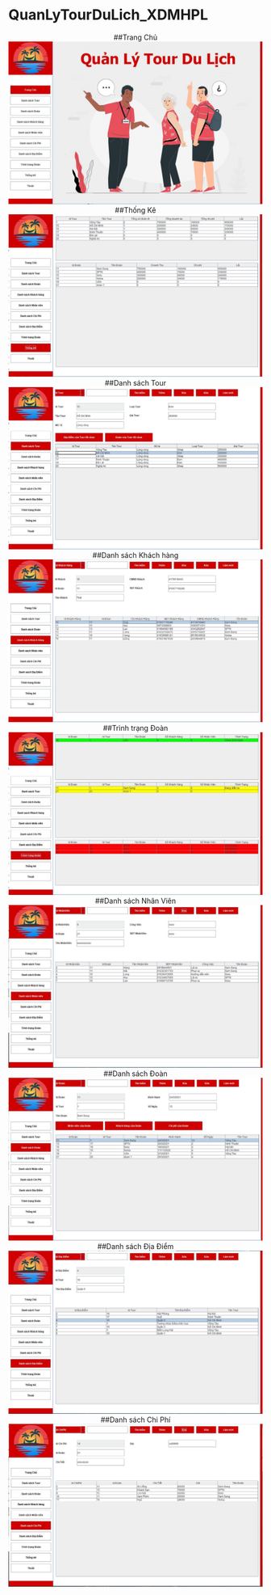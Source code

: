 # QuanLyTourDuLich_XDMHPL
<p align="center">
##Trang Chủ
<img src="https://github.com/thienlong306/QuanLyTourDuLich_XDMHPL/blob/main/Img/i%20(1).jpg"  alt="">
##Thống Kê
<img src="https://github.com/thienlong306/QuanLyTourDuLich_XDMHPL/blob/main/Img/i%20(2).jpg"  alt="">
##Danh sách Tour
<img src="https://github.com/thienlong306/QuanLyTourDuLich_XDMHPL/blob/main/Img/i%20(3).jpg"  alt="">
##Danh sách Khách hàng
<img src="https://github.com/thienlong306/QuanLyTourDuLich_XDMHPL/blob/main/Img/i%20(4).jpg"  alt="">
##Trình trạng Đoàn
<img src="https://github.com/thienlong306/QuanLyTourDuLich_XDMHPL/blob/main/Img/i%20(5).jpg"  alt="">
##Danh sách Nhân Viên
<img src="https://github.com/thienlong306/QuanLyTourDuLich_XDMHPL/blob/main/Img/i%20(6).jpg"  alt="">
##Danh sách Đoàn
<img src="https://github.com/thienlong306/QuanLyTourDuLich_XDMHPL/blob/main/Img/i%20(7).jpg"  alt="">
##Danh sách Địa Điểm
<img src="https://github.com/thienlong306/QuanLyTourDuLich_XDMHPL/blob/main/Img/i%20(8).jpg"  alt="">
##Danh sách Chi Phí
<img src="https://github.com/thienlong306/QuanLyTourDuLich_XDMHPL/blob/main/Img/i%20(9).jpg"  alt="">
</p>